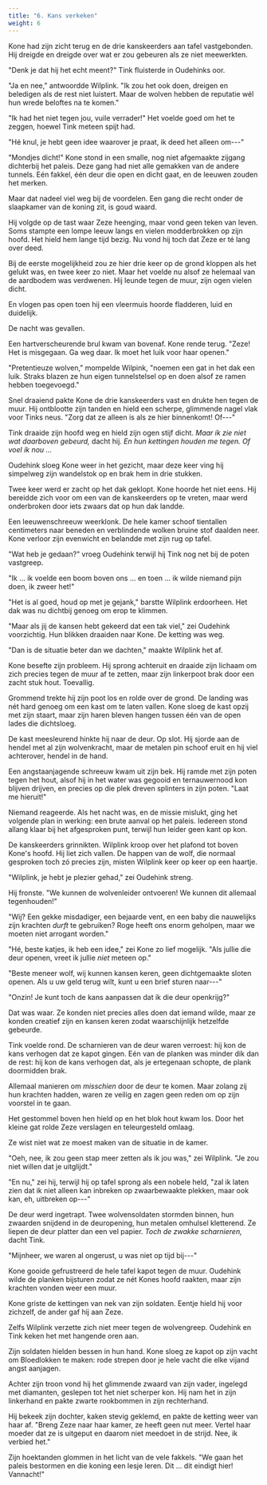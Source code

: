 ```yaml
---
title: "6. Kans verkeken"
weight: 6
---
```


Kone had zijn zicht terug en de drie kanskeerders aan tafel vastgebonden. Hij dreigde en dreigde over wat er zou gebeuren als ze niet meewerkten.

"Denk je dat hij het echt meent?" Tink fluisterde in Oudehinks oor.

"Ja en nee," antwoordde Wilplink. "Ik zou het ook doen, dreigen en beledigen als de rest niet luistert. Maar de wolven hebben de reputatie wél hun wrede beloftes na te komen."

"Ik had het niet tegen jou, vuile verrader!" Het voelde goed om het te zeggen, hoewel Tink meteen spijt had.

"Hé knul, je hebt geen idee waarover je praat, ik deed het alleen om---"

"Mondjes dicht!" Kone stond in een smalle, nog niet afgemaakte zijgang dichterbij het paleis. Deze gang had niet alle gemakken van de andere tunnels. Eén fakkel, één deur die open en dicht gaat, en de leeuwen zouden het merken.

Maar dat nadeel viel weg bij de voordelen. Een gang die recht onder de slaapkamer van de koning zit, is goud waard.

Hij volgde op de tast waar Zeze heenging, maar vond geen teken van leven. Soms stampte een lompe leeuw langs en vielen modderbrokken op zijn hoofd. Het hield hem lange tijd bezig. Nu vond hij toch dat Zeze er té lang over deed. 

Bij de eerste mogelijkheid zou ze hier drie keer op de grond
kloppen als het gelukt was, en twee keer zo niet. Maar het voelde nu alsof ze helemaal van de aardbodem was verdwenen. Hij leunde tegen de muur, zijn ogen vielen dicht.

En vlogen pas open toen hij een vleermuis hoorde fladderen, luid en duidelijk.

De nacht was gevallen.

Een hartverscheurende brul kwam van bovenaf. Kone rende terug. "Zeze! Het is misgegaan. Ga weg daar. Ik moet het luik voor haar openen."

"Pretentieuze wolven," mompelde Wilpink, "noemen een gat in het dak een luik. Straks blazen ze hun eigen tunnelstelsel op en doen alsof ze ramen hebben toegevoegd."

Snel draaiend pakte Kone de drie kanskeerders vast en
drukte hen tegen de muur. Hij ontblootte zijn tanden en hield een scherpe,
glimmende nagel vlak voor Tinks neus. "Zorg dat ze alleen is als ze hier binnenkomt! Of---" 

Tink draaide zijn hoofd weg en hield zijn ogen stijf dicht. *Maar ik zie niet wat daarboven gebeurd,* dacht hij. *En hun kettingen houden me tegen. Of voel ik nou ...*

Oudehink sloeg Kone weer in het gezicht, maar deze keer ving hij
simpelweg zijn wandelstok op en brak hem in drie stukken.

Twee keer werd er zacht op het dak geklopt. Kone hoorde het niet eens.
Hij bereidde zich voor om een van de kanskeerders op te vreten, maar
werd onderbroken door iets zwaars dat op hun dak landde.

Een leeuwenschreeuw weerklonk. De hele kamer schoof tientallen
centimeters naar beneden en verblindende wolken bruine stof daalden
neer. Kone verloor zijn evenwicht en belandde met zijn rug op tafel.

"Wat heb je gedaan?" vroeg Oudehink terwijl hij Tink nog net bij de
poten vastgreep.

"Ik ... ik voelde een boom boven ons ... en toen ... ik wilde niemand
pijn doen, ik zweer het!"

"Het is al goed, houd op met je gejank," barstte Wilplink erdoorheen. Het dak was nu dichtbij genoeg om erop te klimmen.

"Maar als jij de kansen hebt gekeerd dat een tak viel," zei Oudehink voorzichtig. Hun blikken draaiden naar Kone. De ketting was weg. 

"Dan is de situatie beter dan we dachten," maakte Wilplink het af.

Kone besefte zijn probleem. Hij sprong achteruit en draaide zijn lichaam om zich precies tegen de muur af te zetten, maar zijn linkerpoot brak door een zacht stuk hout. Toevallig.

Grommend trekte hij zijn poot los en rolde over de grond. De landing was nét hard genoeg om een kast om te laten vallen. Kone sloeg de kast opzij met zijn staart, maar zijn haren bleven hangen tussen één van de open lades die dichtsloeg.

De kast meesleurend hinkte hij naar de deur. Op slot. Hij sjorde aan de hendel met al zijn wolvenkracht, maar de metalen pin schoof eruit en hij viel achterover, hendel in de hand.

Een angstaanjagende schreeuw kwam uit zijn bek. Hij ramde met zijn poten tegen het hout, alsof hij in het water was gegooid en
ternauwernood kon blijven drijven, en precies op die plek dreven splinters in zijn poten. "Laat me hieruit!"

Niemand reageerde. Als het nacht was, en de missie mislukt, ging het volgende plan in werking: een brute aanval op het paleis. Iedereen stond allang klaar bij het afgesproken punt, terwijl hun leider geen kant op kon.

De kanskeerders grinnikten. Wilplink kroop over het plafond tot boven Kone's hoofd. Hij liet zich vallen. De happen van de wolf, die normaal gesproken toch zó precies zijn, misten Wilplink keer op keer op een haartje.

"Wilplink, je hebt je plezier gehad," zei Oudehink streng.

Hij fronste. "We kunnen de wolvenleider ontvoeren! We kunnen dit allemaal tegenhouden!"

"Wij? Een gekke misdadiger, een bejaarde vent, en een baby die nauwelijks zijn krachten _durft_ te gebruiken? Roge heeft ons enorm geholpen, maar we moeten niet arrogant worden."

"Hé, beste katjes, ik heb een idee," zei Kone zo lief mogelijk. "Als jullie die deur openen, vreet ik jullie _niet_ meteen op."

"Beste meneer wolf, wij kunnen kansen keren, geen dichtgemaakte sloten openen. Als u uw geld terug wilt, kunt u een brief sturen naar---"

"Onzin! Je kunt toch de kans aanpassen dat ik die deur openkrijg?"

Dat was waar. Ze konden niet precies alles doen dat iemand wilde, maar ze konden creatief zijn en kansen keren zodat waarschijnlijk hetzelfde gebeurde. 

Tink voelde rond. De scharnieren van de deur waren verroest: hij kon de kans verhogen dat ze kapot gingen. Eén van de planken was minder dik dan de rest: hij kon de kans verhogen dat, als je ertegenaan schopte, de plank doormidden brak.

Allemaal manieren om _misschien_ door de deur te komen. Maar zolang zij hun krachten hadden, waren ze veilig en zagen geen reden om op zijn voorstel in te gaan.

Het gestommel boven hen hield op en het blok hout kwam los. Door het kleine gat rolde Zeze verslagen en teleurgesteld omlaag.

Ze wist niet wat ze moest maken van de situatie in de kamer.

"Oeh, nee, ik zou geen stap meer zetten als ik jou was," zei Wilplink. "Je zou niet willen dat je uitglijdt."

"En nu," zei hij, terwijl hij op tafel sprong als een nobele held, "zal ik laten zien dat ik niet alleen kan inbreken op zwaarbewaakte plekken, maar ook kan, eh, uitbreken op---"

De deur werd ingetrapt. Twee wolvensoldaten stormden binnen, hun zwaarden snijdend in de deuropening, hun metalen omhulsel kletterend. Ze liepen de deur platter dan een vel papier. *Toch de zwakke scharnieren,* dacht Tink.

"Mijnheer, we waren al ongerust, u was niet op tijd bij---"

Kone gooide gefrustreerd de hele tafel kapot tegen de muur. Oudehink wilde de planken bijsturen zodat ze nét Kones hoofd raakten, maar zijn krachten vonden weer een muur.

Kone griste de kettingen van nek van zijn soldaten. Eentje hield hij voor zichzelf, de ander gaf hij aan Zeze.

Zelfs Wilplink verzette zich niet meer tegen de wolvengreep. Oudehink en
Tink keken het met hangende oren aan.

Zijn soldaten hielden bessen in hun hand. Kone sloeg ze kapot op zijn vacht om Bloedlokken te maken: rode strepen door je hele vacht die elke vijand angst aanjagen.

Achter zijn troon vond hij het glimmende zwaard van zijn vader, ingelegd met diamanten, geslepen tot het niet scherper kon. Hij nam het in zijn linkerhand en pakte zwarte rookbommen in zijn rechterhand. 

Hij bekeek zijn dochter, kaken stevig geklemd, en pakte de ketting weer van haar af. "Breng Zeze naar haar kamer, ze heeft geen nut meer. Vertel haar moeder dat ze is uitgeput en daarom niet meedoet in de strijd. Nee, ik verbied het."

Zijn hoektanden glommen in het licht van de vele fakkels. "We gaan het
paleis bestormen en die koning een lesje leren. Dit ... dit eindigt hier! Vannacht!"

